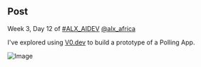 ## Post

Week 3, Day 12 of [#ALX_AIDEV](https://x.com/hashtag/ALX_AIDEV?src=hashtag_click) [@alx_africa](https://x.com/alx_africa)

I've explored using [V0.dev](https://t.co/03EthI2Hmu) to build a prototype of a Polling App.

![Image](https://pbs.twimg.com/media/GtGyRqab0AAS_P5?format=jpg&name=small)
